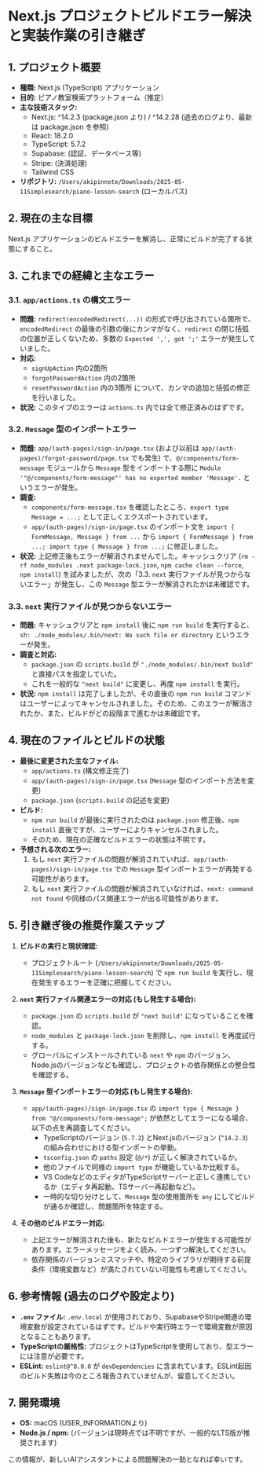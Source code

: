 # Next.js プロジェクトビルドエラー解決と実装作業の引き継ぎ

## 1. プロジェクト概要

- **種類:** Next.js (TypeScript) アプリケーション
- **目的:** ピアノ教室検索プラットフォーム（推定）
- **主な技術スタック:**
    - Next.js: ^14.2.3 (package.json より) / ^14.2.28 (過去のログより、最新は package.json を参照)
    - React: 18.2.0
    - TypeScript: 5.7.2
    - Supabase: (認証、データベース等)
    - Stripe: (決済処理)
    - Tailwind CSS
- **リポジトリ:** `/Users/akipinnote/Downloads/2025-05-11Simplesearch/piano-lesson-search` (ローカルパス)

## 2. 現在の主な目標

Next.js アプリケーションのビルドエラーを解消し、正常にビルドが完了する状態にすること。

## 3. これまでの経緯と主なエラー

### 3.1. `app/actions.ts` の構文エラー

- **問題:** `redirect(encodedRedirect(...))` の形式で呼び出されている箇所で、`encodedRedirect` の最後の引数の後にカンマがなく、`redirect` の閉じ括弧の位置が正しくないため、多数の `Expected ',', got ';'` エラーが発生していました。
- **対応:**
    - `signUpAction` 内の2箇所
    - `forgotPasswordAction` 内の2箇所
    - `resetPasswordAction` 内の3箇所
    について、カンマの追加と括弧の修正を行いました。
- **状況:** このタイプのエラーは `actions.ts` 内では全て修正済みのはずです。

### 3.2. `Message` 型のインポートエラー

- **問題:** `app/(auth-pages)/sign-in/page.tsx` (および以前は `app/(auth-pages)/forgot-password/page.tsx` でも発生) で、`@/components/form-message` モジュールから `Message` 型をインポートする際に `Module '"@/components/form-message"' has no exported member 'Message'.` というエラーが発生。
- **調査:**
    - `components/form-message.tsx` を確認したところ、`export type Message = ...;` として正しくエクスポートされています。
    - `app/(auth-pages)/sign-in/page.tsx` のインポート文を `import { FormMessage, Message } from ...` から `import { FormMessage } from ...; import type { Message } from ...;` に修正しました。
- **状況:** 上記修正後もエラーが解消されませんでした。キャッシュクリア (`rm -rf node_modules .next package-lock.json`, `npm cache clean --force`, `npm install`) を試みましたが、次の「3.3. `next` 実行ファイルが見つからないエラー」が発生し、この `Message` 型エラーが解消されたかは未確認です。

### 3.3. `next` 実行ファイルが見つからないエラー

- **問題:** キャッシュクリアと `npm install` 後に `npm run build` を実行すると、`sh: ./node_modules/.bin/next: No such file or directory` というエラーが発生。
- **調査と対応:**
    - `package.json` の `scripts.build` が `"./node_modules/.bin/next build"` と直接パスを指定していた。
    - これを一般的な `"next build"` に変更し、再度 `npm install` を実行。
- **状況:** `npm install` は完了しましたが、その直後の `npm run build` コマンドはユーザーによってキャンセルされました。そのため、このエラーが解消されたか、また、ビルドがどの段階まで進むかは未確認です。

## 4. 現在のファイルとビルドの状態

- **最後に変更された主なファイル:**
    - `app/actions.ts` (構文修正完了)
    - `app/(auth-pages)/sign-in/page.tsx` (`Message` 型のインポート方法を変更)
    - `package.json` (`scripts.build` の記述を変更)
- **ビルド:**
    - `npm run build` が最後に実行されたのは `package.json` 修正後、`npm install` 直後ですが、ユーザーによりキャンセルされました。
    - そのため、現在の正確なビルドエラーの状態は不明です。
- **予想される次のエラー:**
    1.  もし `next` 実行ファイルの問題が解消されていれば、`app/(auth-pages)/sign-in/page.tsx` での `Message` 型インポートエラーが再発する可能性があります。
    2.  もし `next` 実行ファイルの問題が解消されていなければ、`next: command not found` や同様のパス関連エラーが出る可能性があります。

## 5. 引き継ぎ後の推奨作業ステップ

1.  **ビルドの実行と現状確認:**
    - プロジェクトルート (`/Users/akipinnote/Downloads/2025-05-11Simplesearch/piano-lesson-search`) で `npm run build` を実行し、現在発生するエラーを正確に把握してください。

2.  **`next` 実行ファイル関連エラーの対応 (もし発生する場合):**
    - `package.json` の `scripts.build` が `"next build"` になっていることを確認。
    - `node_modules` と `package-lock.json` を削除し、`npm install` を再度試行する。
    - グローバルにインストールされている `next` や `npm` のバージョン、Node.jsのバージョンなども確認し、プロジェクトの依存関係との整合性を確認する。

3.  **`Message` 型インポートエラーの対応 (もし発生する場合):**
    - `app/(auth-pages)/sign-in/page.tsx` の `import type { Message } from "@/components/form-message";` が依然としてエラーになる場合、以下の点を再調査してください。
        - TypeScriptのバージョン (`5.7.2`) とNext.jsのバージョン (`^14.2.3`) の組み合わせにおける型インポートの挙動。
        - `tsconfig.json` の `paths` 設定 (`@/*`) が正しく解決されているか。
        - 他のファイルで同様の `import type` が機能しているか比較する。
        - VS CodeなどのエディタがTypeScriptサーバーと正しく連携しているか（エディタ再起動、TSサーバー再起動など）。
        - 一時的な切り分けとして、`Message` 型の使用箇所を `any` にしてビルドが通るか確認し、問題箇所を特定する。

4.  **その他のビルドエラー対応:**
    - 上記エラーが解消された後も、新たなビルドエラーが発生する可能性があります。エラーメッセージをよく読み、一つずつ解決してください。
    - 依存関係のバージョンミスマッチや、特定のライブラリが期待する前提条件（環境変数など）が満たされていない可能性も考慮してください。

## 6. 参考情報 (過去のログや設定より)

- **`.env` ファイル:** `.env.local` が使用されており、SupabaseやStripe関連の環境変数が設定されているはずです。ビルドや実行時エラーで環境変数が原因となることもあります。
- **TypeScriptの厳格性:** プロジェクトはTypeScriptを使用しており、型エラーには注意が必要です。
- **ESLint:** `eslint@^8.0.0` が `devDependencies` に含まれています。ESLint起因のビルド失敗は今のところ報告されていませんが、留意してください。

## 7. 開発環境

- **OS:** macOS (USER_INFORMATIONより)
- **Node.js / npm:** (バージョンは現時点では不明ですが、一般的なLTS版が推奨されます)

この情報が、新しいAIアシスタントによる問題解決の一助となれば幸いです。
